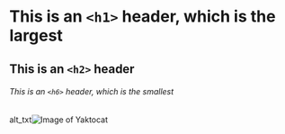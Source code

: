 # This is an `<h1>` header, which is the largest

## This is an `<h2>` header

###### This is an `<h6>` header, which is the smallest
alt_txt![Image of Yaktocat](https://octodex.github.com/images/yaktocat.png)
